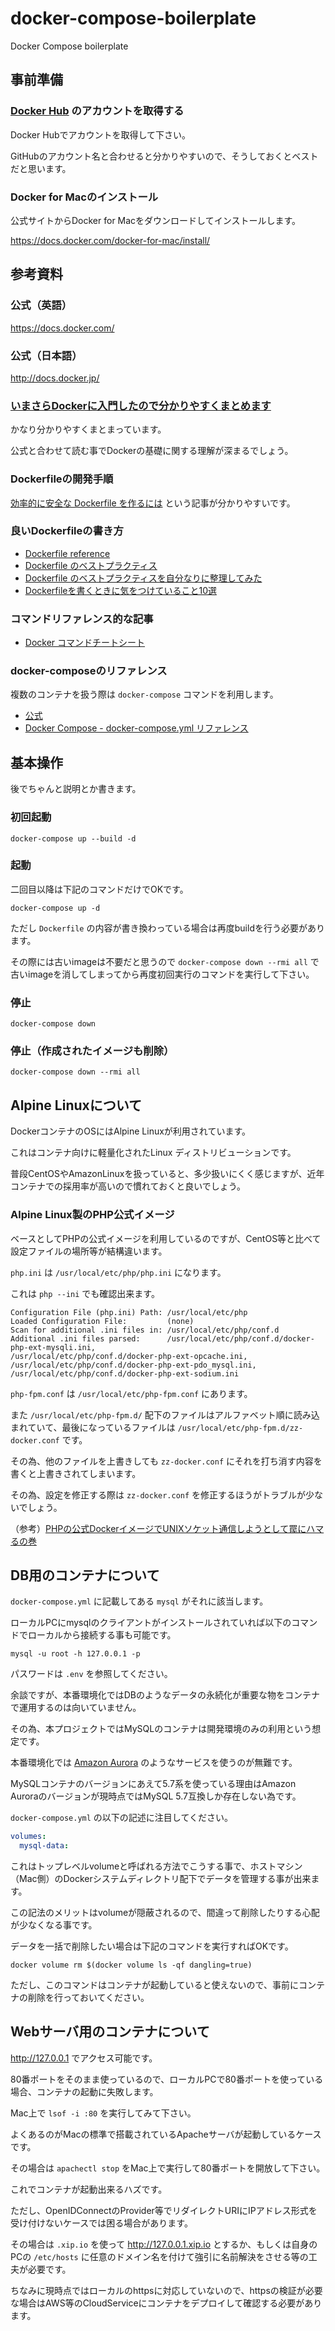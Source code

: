 # docker-compose-boilerplate
Docker Compose boilerplate

## 事前準備

### [Docker Hub](https://hub.docker.com/) のアカウントを取得する

Docker Hubでアカウントを取得して下さい。

GitHubのアカウント名と合わせると分かりやすいので、そうしておくとベストだと思います。

### Docker for Macのインストール

公式サイトからDocker for Macをダウンロードしてインストールします。

https://docs.docker.com/docker-for-mac/install/

## 参考資料

### 公式（英語）

https://docs.docker.com/

### 公式（日本語）

http://docs.docker.jp/

### [いまさらDockerに入門したので分かりやすくまとめます](https://qiita.com/gold-kou/items/44860fbda1a34a001fc1)

かなり分かりやすくまとまっています。

公式と合わせて読む事でDockerの基礎に関する理解が深まるでしょう。

### Dockerfileの開発手順

[効率的に安全な Dockerfile を作るには](https://qiita.com/pottava/items/452bf80e334bc1fee69a) という記事が分かりやすいです。

### 良いDockerfileの書き方

- [Dockerfile reference](https://docs.docker.com/engine/reference/builder/#usage)
- [Dockerfile のベストプラクティス](http://docs.docker.jp/engine/articles/dockerfile_best-practice.html)
- [Dockerfile のベストプラクティスを自分なりに整理してみた](https://qiita.com/ao_log/items/f615e0e82164ad854792)
- [Dockerfileを書くときに気をつけていること10選](https://qiita.com/c18t/items/f3a911ef01f124071c95)

### コマンドリファレンス的な記事

- [Docker コマンドチートシート](https://qiita.com/wMETAw/items/34ba5c980e2a38e548db)

### docker-composeのリファレンス

複数のコンテナを扱う際は `docker-compose` コマンドを利用します。

- [公式](https://docs.docker.com/compose/)
- [Docker Compose - docker-compose.yml リファレンス](https://qiita.com/zembutsu/items/9e9d80e05e36e882caaa)

## 基本操作

後でちゃんと説明とか書きます。

### 初回起動

`docker-compose up --build -d`

### 起動

二回目以降は下記のコマンドだけでOKです。

`docker-compose up -d`

ただし `Dockerfile` の内容が書き換わっている場合は再度buildを行う必要があります。

その際には古いimageは不要だと思うので `docker-compose down --rmi all` で古いimageを消してしまってから再度初回実行のコマンドを実行して下さい。

### 停止

`docker-compose down`

### 停止（作成されたイメージも削除）

`docker-compose down --rmi all`

## Alpine Linuxについて

DockerコンテナのOSにはAlpine Linuxが利用されています。

これはコンテナ向けに軽量化されたLinux ディストリビューションです。

普段CentOSやAmazonLinuxを扱っていると、多少扱いにくく感じますが、近年コンテナでの採用率が高いので慣れておくと良いでしょう。

### Alpine Linux製のPHP公式イメージ

ベースとしてPHPの公式イメージを利用しているのですが、CentOS等と比べて設定ファイルの場所等が結構違います。

`php.ini` は `/usr/local/etc/php/php.ini` になります。

これは `php --ini` でも確認出来ます。

```
Configuration File (php.ini) Path: /usr/local/etc/php
Loaded Configuration File:         (none)
Scan for additional .ini files in: /usr/local/etc/php/conf.d
Additional .ini files parsed:      /usr/local/etc/php/conf.d/docker-php-ext-mysqli.ini,
/usr/local/etc/php/conf.d/docker-php-ext-opcache.ini,
/usr/local/etc/php/conf.d/docker-php-ext-pdo_mysql.ini,
/usr/local/etc/php/conf.d/docker-php-ext-sodium.ini
```

`php-fpm.conf` は `/usr/local/etc/php-fpm.conf` にあります。

また `/usr/local/etc/php-fpm.d/` 配下のファイルはアルファベット順に読み込まれていて、最後になっているファイルは `/usr/local/etc/php-fpm.d/zz-docker.conf` です。

その為、他のファイルを上書きしても `zz-docker.conf` にそれを打ち消す内容を書くと上書きされてしまいます。

その為、設定を修正する際は `zz-docker.conf` を修正するほうがトラブルが少ないでしょう。

（参考）[PHPの公式DockerイメージでUNIXソケット通信しようとして罠にハマるの巻](https://yoshinorin.net/2017/03/06/php-official-docker-image-trap/)

## DB用のコンテナについて

`docker-compose.yml` に記載してある `mysql` がそれに該当します。

ローカルPCにmysqlのクライアントがインストールされていれば以下のコマンドでローカルから接続する事も可能です。

`mysql -u root -h 127.0.0.1 -p`

パスワードは `.env` を参照してください。

余談ですが、本番環境化ではDBのようなデータの永続化が重要な物をコンテナで運用するのは向いていません。

その為、本プロジェクトではMySQLのコンテナは開発環境のみの利用という想定です。

本番環境化では [Amazon Aurora](https://aws.amazon.com/jp/rds/aurora/) のようなサービスを使うのが無難です。

MySQLコンテナのバージョンにあえて5.7系を使っている理由はAmazon Auroraのバージョンが現時点ではMySQL 5.7互換しか存在しない為です。

`docker-compose.yml` の以下の記述に注目してください。

```yaml
volumes:
  mysql-data:
```

これはトップレベルvolumeと呼ばれる方法でこうする事で、ホストマシン（Mac側）のDockerシステムディレクトリ配下でデータを管理する事が出来ます。

この記法のメリットはvolumeが隠蔽されるので、間違って削除したりする心配が少なくなる事です。

データを一括で削除したい場合は下記のコマンドを実行すればOKです。

`docker volume rm $(docker volume ls -qf dangling=true)`

ただし、このコマンドはコンテナが起動していると使えないので、事前にコンテナの削除を行っておいてください。

## Webサーバ用のコンテナについて

http://127.0.0.1 でアクセス可能です。

80番ポートをそのまま使っているので、ローカルPCで80番ポートを使っている場合、コンテナの起動に失敗します。

Mac上で `lsof -i :80` を実行してみて下さい。

よくあるのがMacの標準で搭載されているApacheサーバが起動しているケースです。

その場合は `apachectl stop` をMac上で実行して80番ポートを開放して下さい。

これでコンテナが起動出来るハズです。

ただし、OpenIDConnectのProvider等でリダイレクトURIにIPアドレス形式を受け付けないケースでは困る場合があります。

その場合は `.xip.io` を使って http://127.0.0.1.xip.io とするか、もしくは自身のPCの `/etc/hosts` に任意のドメイン名を付けて強引に名前解決をさせる等の工夫が必要です。

ちなみに現時点ではローカルのhttpsに対応していないので、httpsの検証が必要な場合はAWS等のCloudServiceにコンテナをデプロイして確認する必要があります。
